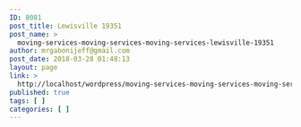 ```yaml
---
ID: 8081
post_title: Lewisville 19351
post_name: >
  moving-services-moving-services-moving-services-lewisville-19351
author: mrgabonijeff@gmail.com
post_date: 2018-03-28 01:48:13
layout: page
link: >
  http://localhost/wordpress/moving-services-moving-services-moving-services-lewisville-19351/
published: true
tags: [ ]
categories: [ ]
---
```

